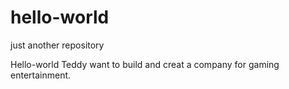 # hello-world
just another repository


Hello-world Teddy want to build and creat a company for gaming entertainment.
